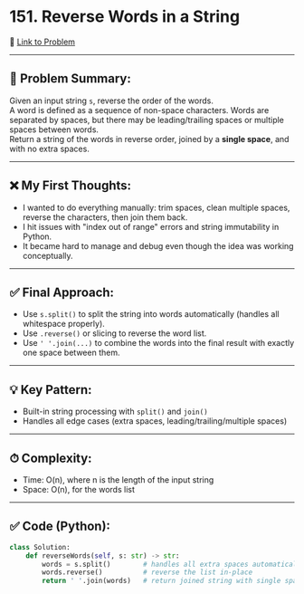 # 151. Reverse Words in a String

🔗 [Link to Problem](https://leetcode.com/problems/reverse-words-in-a-string)

---

## 🧠 Problem Summary:
Given an input string `s`, reverse the order of the words.  
A word is defined as a sequence of non-space characters. Words are separated by spaces, but there may be leading/trailing spaces or multiple spaces between words.  
Return a string of the words in reverse order, joined by a **single space**, and with no extra spaces.

---

## ❌ My First Thoughts:
- I wanted to do everything manually: trim spaces, clean multiple spaces, reverse the characters, then join them back.
- I hit issues with "index out of range" errors and string immutability in Python.
- It became hard to manage and debug even though the idea was working conceptually.

---

## ✅ Final Approach:
- Use `s.split()` to split the string into words automatically (handles all whitespace properly).
- Use `.reverse()` or slicing to reverse the word list.
- Use `' '.join(...)` to combine the words into the final result with exactly one space between them.

---

## 💡 Key Pattern:
- Built-in string processing with `split()` and `join()`
- Handles all edge cases (extra spaces, leading/trailing/multiple spaces)

---

## ⏱ Complexity:
- Time: O(n), where n is the length of the input string
- Space: O(n), for the words list

---

## ✅ Code (Python):
```python
class Solution:
    def reverseWords(self, s: str) -> str:
        words = s.split()        # handles all extra spaces automatically
        words.reverse()          # reverse the list in-place
        return ' '.join(words)   # return joined string with single spaces
```
